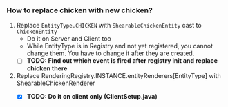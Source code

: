 ### How to replace chicken with new chicken?

1. Replace `EntityType.CHICKEN` with `ShearableChickenEntity` cast to `ChickenEntity`
   * Do it on Server and Client too
   * While EntityType is in Registry and not yet registered, you cannot change them. You have to change it after they are created.
   * [ ] **TODO: Find out which event is fired after registry init and replace chicken there**  
2. Replace RenderingRegistry.INSTANCE.entityRenderers[EntityType<ChickenEntity>] with ShearableChickenRenderer
   * [x] **TODO: Do it on client only (ClientSetup.java)**  
